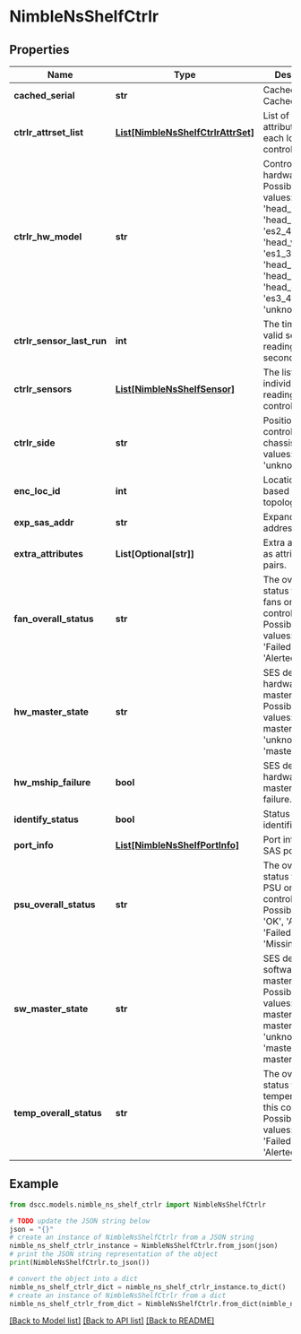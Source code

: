 # NimbleNsShelfCtrlr


## Properties

Name | Type | Description | Notes
------------ | ------------- | ------------- | -------------
**cached_serial** | **str** | CachedSerial - Cached serial. | [optional] 
**ctrlr_attrset_list** | [**List[NimbleNsShelfCtrlrAttrSet]**](NimbleNsShelfCtrlrAttrSet.md) | List of ctrlr attribute set for each logical controller. | [optional] 
**ctrlr_hw_model** | **str** | Controller hardware model. Possible values:&#39;head_x9&#39;, &#39;head_x8&#39;, &#39;head_gen5_2u&#39;, &#39;es2_4u&#39;, &#39;head_vmware&#39;, &#39;es1_3u&#39;, &#39;head_x9_2u&#39;, &#39;head_x10&#39;, &#39;head_gen5&#39;, &#39;es3_4u&#39;, &#39;unknown&#39;. | [optional] 
**ctrlr_sensor_last_run** | **int** | The time of last valid sensor reading, in epoch seconds. | [optional] 
**ctrlr_sensors** | [**List[NimbleNsShelfSensor]**](NimbleNsShelfSensor.md) | The list of individual sensor reading in this controller. | [optional] 
**ctrlr_side** | **str** | Position of this controller in the chassis. Possible values:&#39;A&#39;, &#39;B&#39;, &#39;unknown&#39;. | [optional] 
**enc_loc_id** | **int** | Location ID based on SAS topology. | [optional] 
**exp_sas_addr** | **str** | Expander SAS address. | [optional] 
**extra_attributes** | **List[Optional[str]]** | Extra attributes as attribute value pairs. | [optional] 
**fan_overall_status** | **str** | The overall status for the fans on this controller. Possible values:&#39;Missing&#39;, &#39;Failed&#39;, &#39;OK&#39;, &#39;Alerted&#39;. | [optional] 
**hw_master_state** | **str** | SES device hardware mastership state. Possible values:&#39;not master&#39;, &#39;failed&#39;, &#39;unknown&#39;, &#39;master&#39;. | [optional] 
**hw_mship_failure** | **bool** | SES device hardware mastership failure. | [optional] 
**identify_status** | **bool** | Status of chassis identifier. | [optional] 
**port_info** | [**List[NimbleNsShelfPortInfo]**](NimbleNsShelfPortInfo.md) | Port info for each SAS port. | [optional] 
**psu_overall_status** | **str** | The overall status for the PSU on this controller.. Possible values: &#39;OK&#39;, &#39;Alerted&#39;, &#39;Failed&#39;, &#39;Missing&#39;. | [optional] 
**sw_master_state** | **str** | SES device software mastership state. Possible values:&#39;not master&#39;, &#39;want master&#39;, &#39;unknown&#39;, &#39;master&#39;, &#39;release master&#39;. | [optional] 
**temp_overall_status** | **str** | The overall status for the temperature of this controller.  Possible values:&#39;Missing&#39;, &#39;Failed&#39;, &#39;OK&#39;, &#39;Alerted&#39;. | [optional] 

## Example

```python
from dscc.models.nimble_ns_shelf_ctrlr import NimbleNsShelfCtrlr

# TODO update the JSON string below
json = "{}"
# create an instance of NimbleNsShelfCtrlr from a JSON string
nimble_ns_shelf_ctrlr_instance = NimbleNsShelfCtrlr.from_json(json)
# print the JSON string representation of the object
print(NimbleNsShelfCtrlr.to_json())

# convert the object into a dict
nimble_ns_shelf_ctrlr_dict = nimble_ns_shelf_ctrlr_instance.to_dict()
# create an instance of NimbleNsShelfCtrlr from a dict
nimble_ns_shelf_ctrlr_from_dict = NimbleNsShelfCtrlr.from_dict(nimble_ns_shelf_ctrlr_dict)
```
[[Back to Model list]](../README.md#documentation-for-models) [[Back to API list]](../README.md#documentation-for-api-endpoints) [[Back to README]](../README.md)


